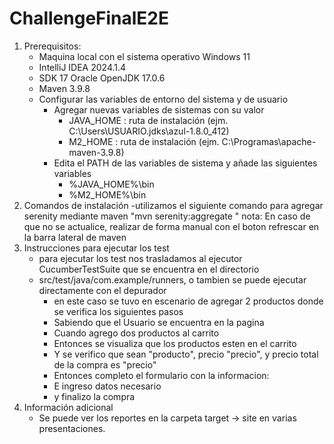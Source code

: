 # ChallengeFinalE2E
1. Prerequisitos:
    - Maquina local con el sistema operativo Windows 11
    - IntelliJ IDEA 2024.1.4
    - SDK 17 Oracle OpenJDK 17.0.6
    - Maven 3.9.8
    - Configurar las variables de entorno del sistema y de usuario
        - Agregar nuevas variables de sistemas con su valor
            - JAVA_HOME : ruta de instalación (ejm. C:\Users\USUARIO\.jdks\azul-1.8.0_412)
            - M2_HOME : ruta de instalación (ejm. C:\Programas\apache-maven-3.9.8)
        - Edita el PATH de las variables de sistema y añade las siguientes variables
            - %JAVA_HOME%\bin
            - %M2_HOME%\bin
2. Comandos de instalación
   -utilizamos el siguiente comando para agregar serenity mediante maven "mvn serenity:aggregate "
   nota: En caso de que no se actualice, realizar de forma manual con el boton refrescar en la barra lateral de maven
3. Instrucciones para ejecutar los test
    - para ejecutar los test nos trasladamos al ejecutor CucumberTestSuite que se encuentra en el directorio 
    - src/test/java/com.example/runners, o tambien se puede ejecutar directamente con el depurador 
        - en este caso se tuvo en escenario de agregar 2 productos donde se verifica los siguientes pasos
        - Sabiendo que el Usuario se encuentra en la pagina
        - Cuando agrego dos productos al carrito
        - Entonces se visualiza que los productos esten en el carrito
        - Y se verifico que sean "producto", precio "precio", y precio total de la compra es "precio"
        - Entonces completo el formulario con la informacion:
        - E ingreso datos necesario
        - y finalizo la compra
4. Información adicional
    - Se puede ver los reportes en la carpeta target -> site en varias presentaciones.